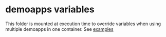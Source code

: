 # demoapps variables

This folder is mounted at execution time to override variables when using multiple demoapps in one container.
See [examples](../../localhost/demoapps/demoapps/)